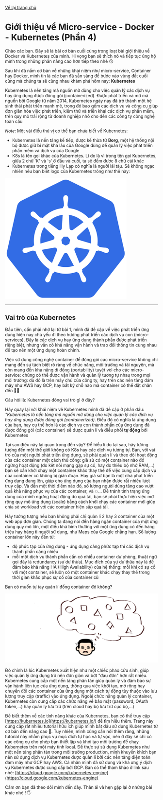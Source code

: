 
[Về lại trang chủ](https://lehai2909.github.io)
# Giới thiệu về Micro-service - Docker - Kubernetes (Phần 4)

Chào các bạn. Đây sẽ là bài cơ bản cuối cùng trong loạt bài giới thiệu về Docker và Kubernetes của mình. Hi vọng bạn sẽ thích nó và tiếp tục ủng hộ mình trong những phần nâng cao hơn tiếp theo nhé :kissing:


Sau khi đã nắm cơ bản về những khái niệm như micro-service, Container hay Docker, mình tin là các bạn đã sẵn sàng để bước vào vùng đất cuối cùng mà chúng ta sẽ cùng nhau khám phá hôm nay: **Kubernetes**

Kubernetes là nền tảng mà nguồn mở dùng cho việc quản lý các dịch vụ hay ứng dụng được đóng gói (containerized). Được phát triển và mở mã nguồn bởi Google từ năm 2014, Kubernetes ngày nay đã trở thành một hệ sinh thái phát triển mạnh mẽ, trong đó bao gồm các dịch vụ và công cụ giúp đơn giản hóa việc phát triển, kiểm thử và triển khai các dịch vụ phần mềm, trên quy mô trải rộng từ doanh nghiệp nhỏ cho đến các công ty công nghệ toàn cầu

*Note*: Một vài điều thú vị có thể bạn chưa biết về Kubernetes:
- Kubernetes là nền tảng kế tiếp, được kế thừa từ **Borg**, một hệ thống nội bộ được giữ bí mật khá lâu của Google dùng để quản lý việc phát triển phần mềm và dịch vụ của Google
- K8s là tên gọi khác của Kubernetes. Lí do là vì trong tên gọi Kubernetes, giữa 2 chữ 'K' và 's' ở đầu và cuối, ta sẽ đếm được 8 chữ cái khác
- Kubernetes trong tiếng Hy Lạp có nghĩa là người lái tàu. Sẽ không ngạc nhiên nếu bạn biết logo của Kubernetes trông như thế này:

<img src="../images/Kubernetes/1200px-Kubernetes_logo_without_workmark.png" alt="kubernetes-logo" width="400" height='400' />

************************************************************************************************************

## Vai trò của Kubernetes

Đầu tiên, cần phải nhớ lại từ bài 1, mình đã đề cập về việc phát triển ứng dụng hiện nay chủ yếu đi theo hướng phát triển các dịch vụ con (micro-services). Đây là các dịch vụ hay ứng dụng thành phần được phát triển riêng biệt, nhưng vẫn có khả năng vận hành và trao đổi thông tin cùng nhau để tạo nên một ứng dụng hoàn chỉnh. 

Việc sử dụng công nghệ container để đóng gói các micro-service không chỉ mang đến sự tách biệt rõ ràng về chức năng, môi trường và tài nguyên, mà còn mang đến khả năng di động (portability) tuyệt vời cho các micro-service: chúng có thể được vận hành và quản lý tương tự nhau trong mọi môi trường: dù đó là trên máy chủ của công ty, hay trên các nền tảng đám mây như AWS hay GCP, hay bất kỳ chỗ nào mà container có thể đặt chân đến :man_astronaut:

Câu hỏi là: Kubernetes đóng vai trò gì ở đây?

Hãy quay lại với khái niệm về Kubernetes mình đã đề cập ở phần đầu: *"Kubernetes là nền tảng mà nguồn mở dùng cho việc quản lý các dịch vụ hay ứng dụng được đóng gói (containerized)*. Điều đó có nghĩa là ứng dụng của bạn, hay cụ thể hơn là các dịch vụ con thành phần của ứng dụng đã được đóng gói (các container) sẽ được quản lí và điều phối **tự động** bởi Kubernetes

Tại sao điều này lại quan trọng đến vậy? Để hiểu lí do tại sao, hãy tưởng tượng đến một thế giới không có K8s hay các dịch vụ tương tự. Bạn, với vai trò của một người phát triển ứng dụng, sẽ phải quản lí và theo dõi hoạt động của các container một cách thủ công: giả sử có một container nào đó ngừng hoạt động (do kết nối mạng gặp sự cố, hay do thiếu bộ nhớ RAM,...) bạn sẽ cần khởi chạy một container khác thay thế để việc cung cấp dịch vụ của container cũ không bị gián đoạn. Hay giả sử bạn là một nhà phát triển ứng dụng đang lên, giúp cho ứng dụng của bạn nhận được rất nhiều lượt truy cập. Và đến một thời điểm nào đó,  số lượng người dùng tăng cao vượt quá khả năng phục vụ của các container, và :collision:... Để tránh tình trạng ứng dụng của mình ngưng hoạt động do quá tải, bạn sẽ phải thực hiện việc mở rộng quy mô ứng dụng (scale) bằng cách khởi chạy các container mới giúp chia sẻ workload với các container hiện sắp quá tải.

Hãy tưởng tượng nếu bạn không phải chỉ quản lí 2 hay 3 container của một web app đơn giản. Chúng ta đang nói đến hàng ngàn container của một ứng dụng quy mô lớn, một điều khá bình thường với một ứng dụng có đến hàng triệu hay hàng tỉ người sử dụng, như Maps của Google chẳng hạn. Số lượng container lớn này đến từ:
- độ phức tạp của ứng dụng - ứng dụng càng phức tạp thì các dịch vụ thành phần càng nhiều
- mỗi một dịch vụ thành phần cần có nhiều container dự phòng, thuật ngữ gọi đây là redundancy (sự dư thừa). Mục đích của sự dư thừa này là để đảm bảo khả năng HA (High Availability) của hệ thống: mỗi khi có sự cố với một container, sẽ luôn có một container khác chạy thay thế trong thời gian khắc phục sự cố của container cũ

Bạn có muốn tự tay quản lí đống container đó không? 

![Image](../images/Kubernetes/withoutK.sketchpad.png)

Đó chính là lúc Kubernetes xuất hiện như một chiếc phao cứu sinh, giúp việc quản lý ứng dụng trở nên đơn giản và bớt "đau đớn" hơn rất nhiều. Kubernetes cung cấp một nền tảng phân tán giúp quản lý và đảm bảo sự vận hành liên tục của ứng dụng, thông qua việc khởi tạo, mở rộng hay chuyển đổi các container của ứng dụng một cách tự động tùy thuộc vào lưu lượng truy cập (traffic) vào ứng dụng. Ngoài chức năng quản lý container, Kubernetes còn cung cấp các chức năng về bảo mật (password, OAuth token,...) hay quản lý lưu trữ (trên cloud hay bộ lưu trữ cục bộ,...)

Để biết thêm về các tính năng khác của Kubernetes, bạn có thể truy cập [https://kubernetes.io](https://kubernetes.io/) để tìm hiểu thêm. Trang này cung cấp rất nhiều tutorial hữu ích giúp mình bắt đầu sử dụng Kubernetes từ cơ bản đến nâng cao :100:. Tuy nhiên, mình cũng cần nói thêm rằng, những tutorial này nhằm phục vụ mục đích tự học và tự vọc, nên ở đây sẽ chỉ có các công cụ cho phép bạn thiết lập và khởi tạo môi trường để chạy Kubernetes trên một máy tính local. Để thực sự sử dụng Kubernetes như một nền tảng phân tán trong môi trường production, mình khuyến khích bạn nên sử dụng dịch vụ Kubernetes được quản lí bởi các nền tảng điện toán đám mây như GCP hay AWS. Cá nhân mình đã sử dụng và khá ưng ý dịch vụ Kubernetes được cung cấp bởi GCP. Bạn có thể tham khảo ở link sau nhé: [https://cloud.google.com/kubernetes-engine](https://cloud.google.com/kubernetes-engine)

Cảm ơn bạn đã theo dõi mình đến đây. Thân ái và hẹn gặp lại ở những bài khác nhé ! :raised_hand_with_fingers_splayed:
